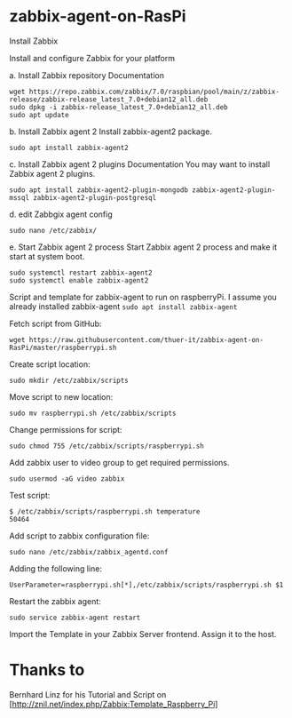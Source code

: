 # zabbix-agent-on-RasPi

Install Zabbix

Install and configure Zabbix for your platform

a. Install Zabbix repository
Documentation
```
wget https://repo.zabbix.com/zabbix/7.0/raspbian/pool/main/z/zabbix-release/zabbix-release_latest_7.0+debian12_all.deb
sudo dpkg -i zabbix-release_latest_7.0+debian12_all.deb
sudo apt update
```
b. Install Zabbix agent 2
Install zabbix-agent2 package.
```
sudo apt install zabbix-agent2
```
c. Install Zabbix agent 2 plugins
Documentation
You may want to install Zabbix agent 2 plugins.
```
sudo apt install zabbix-agent2-plugin-mongodb zabbix-agent2-plugin-mssql zabbix-agent2-plugin-postgresql
```

d. edit Zabbgix agent config
```
sudo nano /etc/zabbix/
```

e. Start Zabbix agent 2 process
Start Zabbix agent 2 process and make it start at system boot.
```
sudo systemctl restart zabbix-agent2
sudo systemctl enable zabbix-agent2
```


Script and template for zabbix-agent to run on raspberryPi.
I assume you already installed zabbix-agent
`sudo apt install zabbix-agent`

Fetch script from GitHub:
```
wget https://raw.githubusercontent.com/thuer-it/zabbix-agent-on-RasPi/master/raspberrypi.sh
```

Create script location:
```
sudo mkdir /etc/zabbix/scripts
```

Move script to new location:
```
sudo mv raspberrypi.sh /etc/zabbix/scripts
```

Change permissions for script:
```
sudo chmod 755 /etc/zabbix/scripts/raspberrypi.sh
```

Add zabbix user to video group to get required permissions.
```
sudo usermod -aG video zabbix
```

Test script:
```
$ /etc/zabbix/scripts/raspberrypi.sh temperature
50464
```

Add script to zabbix configuration file:
```
sudo nano /etc/zabbix/zabbix_agentd.conf
```

Adding the following line:
```
UserParameter=raspberrypi.sh[*],/etc/zabbix/scripts/raspberrypi.sh $1
```

Restart the zabbix agent:
```
sudo service zabbix-agent restart
```

Import the Template in your Zabbix Server frontend.
Assign it to the host.

# Thanks to 
Bernhard Linz for his Tutorial and Script on [http://znil.net/index.php/Zabbix:Template_Raspberry_Pi]
